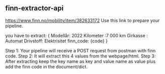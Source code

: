 ## finn-extractor-api
https://www.finn.no/mobility/item/382633172
Use this link to prepare your pipeline.

you have to extract:
{
  Modellår: 2022
  Kilometer :7 000 km
  Girkasse : Automat
  Drivstoff: Elektrisitet
  finn_code: {code}
}

Step 1: Your pipeline will receive a POST request from postman with finn code.
Step 2: It will extract this 4 values from the webpage/html.
Step 3: After extracting keep the key name as key and value name as value plus add the finn code in the document/dict.

